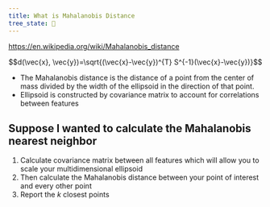 ```yaml
---
title: What is Mahalanobis Distance
tree_state: 🌱
---
```


https://en.wikipedia.org/wiki/Mahalanobis_distance

$$d(\vec{x}, \vec{y})=\sqrt{(\vec{x}-\vec{y})^{T} S^{-1}(\vec{x}-\vec{y})}$$

- The Mahalanobis distance is the distance of a point from the center of mass divided by the width of the ellipsoid in the direction of that point.
- Ellipsoid is constructed by covariance matrix to account for correlations between features

## Suppose I wanted to calculate the Mahalanobis nearest neighbor
1. Calculate covariance matrix between all features which will allow you to scale your multidimensional ellipsoid
2. Then calculate the Mahalanobis distance between your point of interest and every other point
3. Report the $k$ closest points